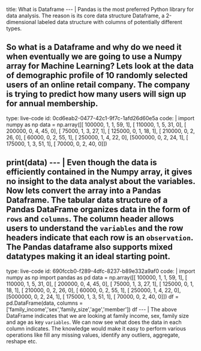 title: What is Dataframe
--- |
  Pandas is the most preferred Python library for data analysis. The reason is its core data structure Dataframe, a 2-dimensional labeled data structure with columns of potentially different types.

  So what is a Dataframe and why do we need it when eventually we are going to use a Numpy array for Machine Learning? Lets look at the data of demographic profile of 10 randomly selected users of an online retail company. The company is trying to predict how many users will sign up for annual membership.
---
type: live-code
id: 0cd6eab2-0477-42c1-9f7c-1afd26d60e5a
code: |
  import numpy as np
  data = np.array([[ 100000,       1,       1,      59,       1],
       [ 110000,       1,       5,      31,       0],
       [ 200000,       0,       4,      45,       0],
       [  75000,       1,       3,      27,       1],
       [ 125000,       0,       1,      18,       1],
       [ 210000,       0,       2,      26,       0],
       [  60000,       0,       2,      55,       1],
       [ 250000,       1,       4,      22,       0],
       [5000000,       0,       2,      24,       1],
       [ 175000,       1,       3,      51,       1],
       [  70000,       0,       2,      40,       0]])

  print(data)
--- |
  Even though the data is efficiently contained in the Numpy array, it gives no insight to the data analyst about the variables. Now lets convert the array into a Pandas Dataframe. The tabular data structure of a Pandas DataFrame organizes data in the form of `rows` and `columns`. The column header allows users to understand the `variables` and the row headers indicate that each row is an `observation`. The Pandas dataframe also supports mixed datatypes making it an ideal starting point.
---
type: live-code
id: 690fccb0-f289-4dfc-8237-b89e332a9af0
code: |
  import numpy as np
  import pandas as pd
  data = np.array([[ 100000,       1,       1,      59,       1],
       [ 110000,       1,       5,      31,       0],
       [ 200000,       0,       4,      45,       0],
       [  75000,       1,       3,      27,       1],
       [ 125000,       0,       1,      18,       1],
       [ 210000,       0,       2,      26,       0],
       [  60000,       0,       2,      55,       1],
       [ 250000,       1,       4,      22,       0],
       [5000000,       0,       2,      24,       1],
       [ 175000,       1,       3,      51,       1],
       [  70000,       0,       2,      40,       0]])
  df = pd.DataFrame(data, columns = ['family_income','sex','family_size','age','member'])
  df
--- |
  The above DataFrame indicates that we are looking at family income, sex, family size and age as key `variables`. We can now see what does the data in each column indicates. The knowledge would make it easy to perform various operations like fill any missing values, identify any outliers, aggregate, reshape etc.
